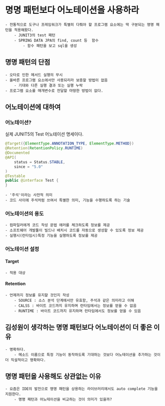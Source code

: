 # 명명 패턴보다 어노테이션을 사용하라
    - 전통적으로 도구나 프레임워크가 특별히 다뤄야 할 프로그램 요소에는 딱 구분되는 명명 패턴을 적용해왔다.
        - JUNIT3의 test 패턴
        - SPRING DATA JPA의 find, count 등  함수
            - 함수 패턴을 보고 sql을 생성

## 명명 패턴의 단점
    - 오타로 인한 메서드 실행의 무시
    - 올바른 프로그램 요소에서만 사용되리라 보증할 방법이 없음
        - 기대와 다른 실행 결과 또는 실행 누락
    - 프로그램 요소를 매개변수로 전달할 마땅한 방법이 없다.

## 어노테이션에 대하여

### 어노테이션?
실제 JUNIT5의 Test 어노테이션 명세이다.
```java
@Target({ElementType.ANNOTATION_TYPE, ElementType.METHOD})
@Retention(RetentionPolicy.RUNTIME)
@Documented
@API(
    status = Status.STABLE,
    since = "5.0"
)
@Testable
public @interface Test {
}
```
    - '주석'이라는 사전적 의미
    - 코드 사이에 주석처럼 쓰여서 특별한 의미, 기능을 수행하도록 하는 기술

### 어노테이션의 용도
    - 컴파일러에게 코드 작성 문법 에러를 체크하도록 정보를 제공
    - 소프트웨어 개발툴이 빌드나 배치시 코드를 자동으로 생성할 수 있도록 정보 제공
    - 실행시(런타임시)특정 기능을 실행하도록 정보를 제공

### 어노테이션 설정
#### Target
    - 적용 대상

#### Retention
    - 언제까지 정보를 유지할 것인지 작성
        - SOURCE : 소스 분석 단계에서만 유효함, 주석과 같은 의미라고 이해
        - CALSS : 바이트 코드까지 유지하며 런타임에서는 정보를 얻을 수 없음
        - RUNTIME : 바이트 코드까지 유지하며 런타임에서도 정보를 얻을 수 있음

## 김성원이 생각하는 명명 패턴보다 어노테이션이 더 좋은 이유
    - 명확하다.
        - 메소드 이름으로 특정 기능이 동작하도록 기대하는 것보다 어노테이션을 추가하는 것이 더 직설적이고 명확하다.

## 명명 패턴을 사용해도 상관없는 이유
    - 요즘은 IDE의 발전으로 명명 패턴을 상용하는 라이브러리에서도 auto complete 기능을 지원한다. 
        - 명명 패턴과 어노테이션을 비교하는 것이 의미가 있을까?